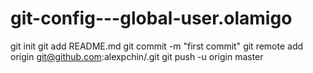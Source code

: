 # git-config---global-user.olamigo
git init
git add README.md
git commit -m "first commit"
git remote add origin git@github.com:alexpchin/<reponame>.git
git push -u origin master
